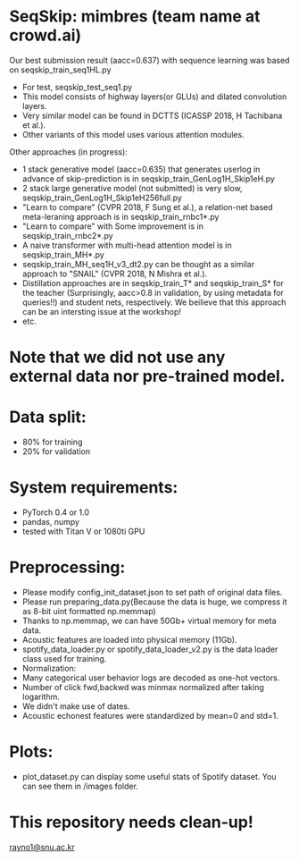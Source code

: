 # SeqSkip: mimbres (team name at crowd.ai)


Our best submission result (aacc=0.637) with sequence learning was based on seqskip_train_seq1HL.py
- For test, seqskip_test_seq1.py
- This model consists of highway layers(or GLUs) and dilated convolution layers.
- Very similar model can be found in DCTTS (ICASSP 2018, H Tachibana et al.).
- Other variants of this model uses various attention modules.

Other approaches (in progress):
- 1 stack generative model (aacc=0.635) that generates userlog in advance of skip-prediction is in seqskip_train_GenLog1H_Skip1eH.py
- 2 stack large generative model (not submitted) is very slow, seqskip_train_GenLog1H_Skip1eH256full.py
- "Learn to compare" (CVPR 2018, F Sung et al.), a relation-net based meta-leraning approach is in seqskip_train_rnbc1*.py
- "Learn to compare" with Some improvement is in seqskip_train_rnbc2*.py
- A naive transformer with multi-head attention model is in seqskip_train_MH*.py
- seqskip_train_MH_seq1H_v3_dt2.py can be thought as a similar approach to "SNAIL" (CVPR 2018, N Mishra et al.). 
- Distillation approaches are in seqskip_train_T* and seqskip_train_S* for the teacher (Surprisingly, aacc>0.8 in validation, by using metadata for queries!!) and student nets, respectively. We beilieve that this approach can be an intersting issue at the workshop!
- etc.

# Note that we did not use any external data nor pre-trained model.
# Data split:
- 80% for training
- 20% for validation
# System requirements:
- PyTorch 0.4 or 1.0
- pandas, numpy
- tested with Titan V or 1080ti GPU
# Preprocessing:
- Please modify config_init_dataset.json to set path of original data files. 
- Please run preparing_data.py(Because the data is huge, we compress it as 8-bit uint formatted np.memmap)
- Thanks to np.memmap, we can have 50Gb+ virtual memory for meta data.
- Acoustic features are loaded into physical memory (11Gb).
- spotify_data_loader.py or spotify_data_loader_v2.py is the data loader class used for training.
- Normalization:
 - Many categorical user behavior logs are decoded as one-hot vectors.
 - Number of click fwd,backwd was minmax normalized after taking logarithm.
 - We didn't make use of dates.
 - Acoustic echonest features were standardized by mean=0 and std=1.
 
# Plots:
- plot_dataset.py can display some useful stats of Spotify dataset. You can see them in /images folder.

# This repository needs clean-up!


rayno1@snu.ac.kr


